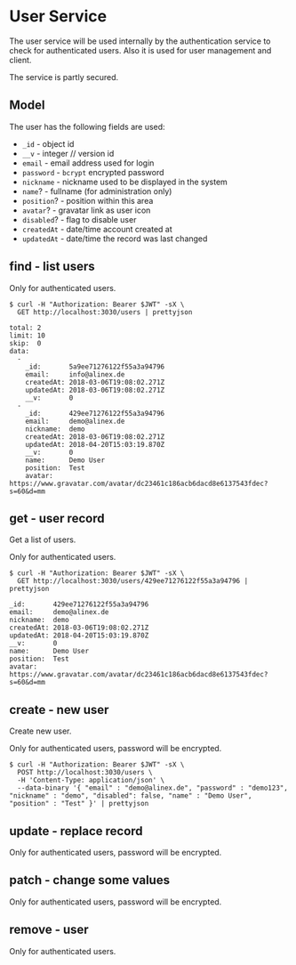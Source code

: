# User Service

The user service will be used internally by the authentication service to check for authenticated users.
Also it is used for user management and client.

The service is partly secured.

## Model

The user has the following fields are used:

- `_id` - object id
- `__v` - integer // version id
- `email` - email address used for login
- `password` - `bcrypt` encrypted password
- `nickname` - nickname used to be displayed in the system
- `name`? - fullname (for administration only)
- `position`? - position within this area
- `avatar`? - gravatar link as user icon
- `disabled`? - flag to disable user
- `createdAt` - date/time account created at
- `updatedAt` - date/time the record was last changed

## find - list users

Only for authenticated users.

    $ curl -H "Authorization: Bearer $JWT" -sX \
      GET http://localhost:3030/users | prettyjson
      
    total: 2
    limit: 10
    skip:  0
    data: 
      - 
        _id:       5a9ee71276122f55a3a94796
        email:     info@alinex.de
        createdAt: 2018-03-06T19:08:02.271Z
        updatedAt: 2018-03-06T19:08:02.271Z
        __v:       0
      - 
        _id:       429ee71276122f55a3a94796
        email:     demo@alinex.de
        nickname:  demo
        createdAt: 2018-03-06T19:08:02.271Z
        updatedAt: 2018-04-20T15:03:19.870Z
        __v:       0
        name:      Demo User
        position:  Test
        avatar:    https://www.gravatar.com/avatar/dc23461c186acb6dacd8e6137543fdec?s=60&d=mm

## get - user record

Get a list of users.

Only for authenticated users.

    $ curl -H "Authorization: Bearer $JWT" -sX \
      GET http://localhost:3030/users/429ee71276122f55a3a94796 | prettyjson 

    _id:       429ee71276122f55a3a94796
    email:     demo@alinex.de
    nickname:  demo
    createdAt: 2018-03-06T19:08:02.271Z
    updatedAt: 2018-04-20T15:03:19.870Z
    __v:       0
    name:      Demo User
    position:  Test
    avatar:    https://www.gravatar.com/avatar/dc23461c186acb6dacd8e6137543fdec?s=60&d=mm

## create - new user

Create new user.

Only for authenticated users, password will be encrypted.

    $ curl -H "Authorization: Bearer $JWT" -sX \
      POST http://localhost:3030/users \
      -H 'Content-Type: application/json' \
      --data-binary '{ "email" : "demo@alinex.de", "password" : "demo123", "nickname" : "demo", "disabled": false, "name" : "Demo User", "position" : "Test" }' | prettyjson

## update - replace record

Only for authenticated users, password will be encrypted.

## patch - change some values

Only for authenticated users, password will be encrypted.

## remove - user

Only for authenticated users.
